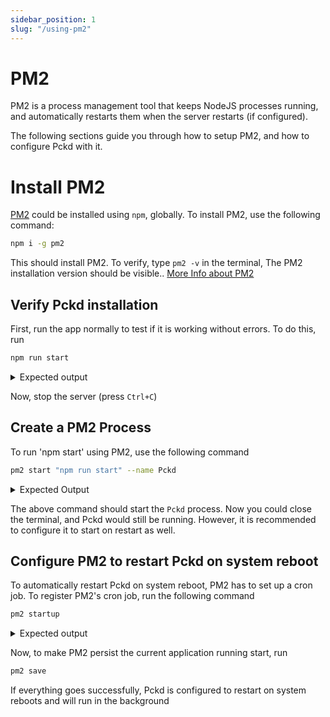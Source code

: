 ```yaml
---
sidebar_position: 1
slug: "/using-pm2"
---
```


# PM2

PM2 is a process management tool that keeps NodeJS processes running, and automatically restarts them when the server restarts (if configured).

The following sections guide you through how to setup PM2, and how to configure Pckd with it.

# Install PM2

[PM2](https://pm2.io) could be installed using `npm`, globally. To install PM2, use the following command:

```bash
npm i -g pm2
```

This should install PM2. To verify, type `pm2 -v` in the terminal, The PM2 installation version should be visible.. [More Info about PM2](https://www.npmjs.com/package/pm2)

## Verify Pckd installation

First, run the app normally to test if it is working without errors. To do this, run

```bash
npm run start
```

<details>
  <summary>Expected output</summary>
  <div>
    <div>The following logs would be printed on the screen</div>
    <br/>

```bash
> pckd@1.0.0 start
> export NODE_ENV=production && cd server && npm start


> api@1.0.0 start
> npm run dev


> api@1.0.0 dev
> nodemon src/.

[nodemon] 2.0.15
[nodemon] to restart at any time, enter `rs`
[nodemon] watching path(s): *.*
[nodemon] watching extensions: js,mjs,json
[nodemon] starting `node src/.`
🚀 Server started at http://localhost:4000/graphql
```

  </div>
</details>

Now, stop the server (press `Ctrl+C`)

## Create a PM2 Process

To run 'npm start' using PM2, use the following command

```bash
pm2 start "npm run start" --name Pckd
```

<details>
  <summary>Expected Output</summary>
  <div>
    The following should be logged:
    <br />

```bash
[PM2] Starting /usr/bin/bash in fork_mode (1 instance)
[PM2] Done.
┌────┬─────────────┬──────────┬──────┬─────────┬──────────┬──────────┐
│ id │ name        │ mode     │ ↺    │ status  │ cpu      │ memory   │
├────┼─────────────┼──────────┼──────┼─────────┼──────────┼──────────┤
│ 1  │ Pckd        │ fork     │ 0    │ online  │ 0%       │ 520.0kb  │
└────┴─────────────┴──────────┴──────┴─────────┴──────────┴──────────┘
```

  </div>
</details>

The above command should start the `Pckd` process. Now you could close the terminal, and Pckd would still be running. However, it is recommended to configure it to start on restart as well.

## Configure PM2 to restart Pckd on system reboot

To automatically restart Pckd on system reboot, PM2 has to set up a cron job. To register PM2's cron job, run the following command

```bash
pm2 startup
```

<details>
<summary>Expected output</summary>
<div>

```bash
                        -------------

__/\\\\\\\\\\\\\____/\\\\____________/\\\\____/\\\\\\\\\_____
 _\/\\\/////////\\\_\/\\\\\\________/\\\\\\__/\\\///////\\\___
  _\/\\\_______\/\\\_\/\\\//\\\____/\\\//\\\_\///______\//\\\__
   _\/\\\\\\\\\\\\\/__\/\\\\///\\\/\\\/_\/\\\___________/\\\/___
    _\/\\\/////////____\/\\\__\///\\\/___\/\\\________/\\\//_____
     _\/\\\_____________\/\\\____\///_____\/\\\_____/\\\//________
      _\/\\\_____________\/\\\_____________\/\\\___/\\\/___________
       _\/\\\_____________\/\\\_____________\/\\\__/\\\\\\\\\\\\\\\_
        _\///______________\///______________\///__\///////////////__


                          Runtime Edition

        PM2 is a Production Process Manager for Node.js applications
                     with a built-in Load Balancer.

                Start and Daemonize any application:
                $ pm2 start app.js

                Load Balance 4 instances of api.js:
                $ pm2 start api.js -i 4

                Monitor in production:
                $ pm2 monitor

                Make pm2 auto-boot at server restart:
                $ pm2 startup

                To go further checkout:
                http://pm2.io/


                        -------------

[PM2] Init System found: launchd
[PM2] To setup the Startup Script, copy/paste the following command:
sudo env PATH=$PATH:/Users/<user>/.local/share/nvm/v16.14.2/bin /Users/<user>/.local/share/nvm/v<node_version>/lib/node_modules/pm2/bin/pm2 startup launchd -u <user> --hp /Users/<user>
```

</div>
</details>

Now, to make PM2 persist the current application running start, run

```bash
pm2 save
```

If everything goes successfully, Pckd is configured to restart on system reboots and will run in the background
